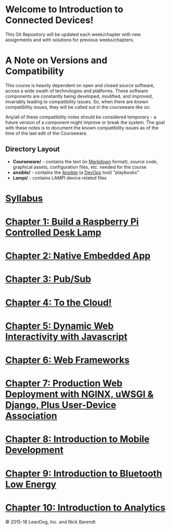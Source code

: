# Welcome to Introduction to Connected Devices!

This Git Repository will be updated each week/chapter with new assignments and with solutions for previous weeks/chapters.

# A Note on Versions and Compatibility

This course is heavily dependent on open and closed source software, across a wide swath of technologies and platforms.  These software components are constantly being developed, modified, and improved, invariably leading to compatibility issues.  So, when there are known compatibility issues, they will be called out in the courseware like so:


Any/all of these compatibility notes should be considered temporary - a future version of a component might improve or break the system.  The goal with these notes is to document the known compatibility issues as of the time of the last edit of the Courseware.

## Directory Layout
* **Courseware/** - contains the text (in [Markdown](https://daringfireball.net/projects/markdown/) format), source code, graphical assets, configuration files, etc. needed for the course
* **ansible/** - contains the [Ansible](https://www.ansible.com/) (a [DevOps](https://en.wikipedia.org/wiki/DevOps) tool) "playbooks"
* **Lampi/** - contains LAMPI device related files

# [Syllabus](syllabus.md)


# [Chapter 1: Build a Raspberry Pi Controlled Desk Lamp](Courseware/01.md)

# [Chapter 2: Native Embedded App](Courseware/02.md)

# [Chapter 3:  Pub/Sub](Courseware/03.md)

# [Chapter 4: To the Cloud!](Courseware/04.md)

# [Chapter 5: Dynamic Web Interactivity with Javascript](Courseware/05.md)

# [Chapter 6: Web Frameworks](Courseware/06.md)

# [Chapter 7: Production Web Deployment with NGINX, uWSGI & Django, Plus User-Device Association](Courseware/07.md)

# [Chapter 8: Introduction to Mobile Development](Courseware/08.md)

# [Chapter 9: Introduction to Bluetooth Low Energy](Courseware/09.md)

# [Chapter 10: Introduction to Analytics](Courseware/10.md)

&copy; 2015-18 LeanDog, Inc. and Nick Barendt
